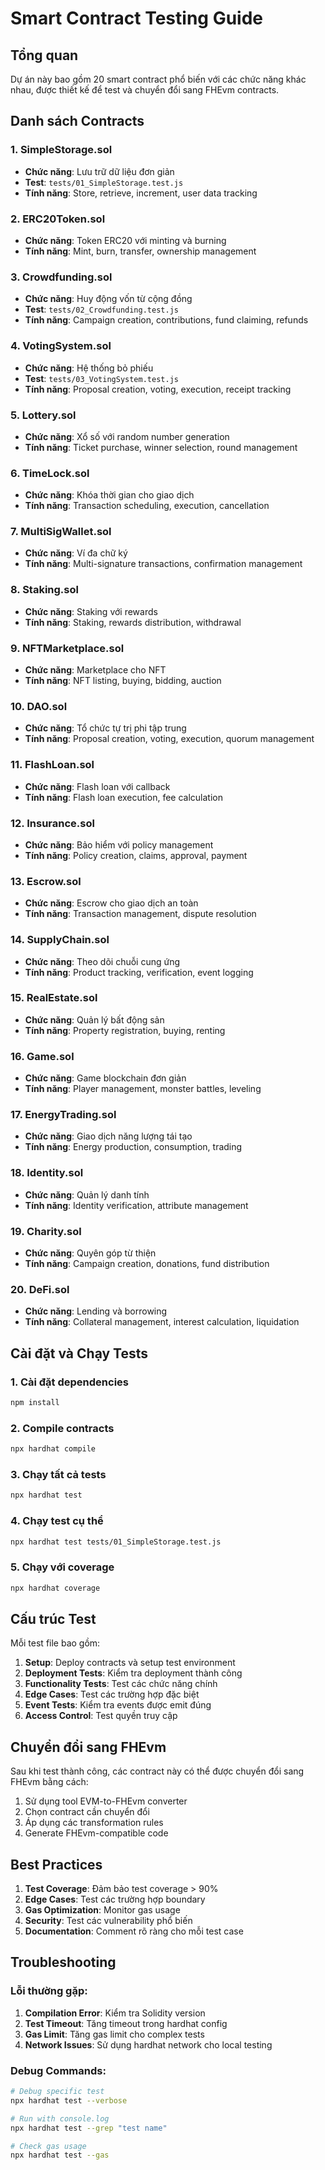 # Smart Contract Testing Guide

## Tổng quan

Dự án này bao gồm 20 smart contract phổ biến với các chức năng khác nhau, được thiết kế để test và chuyển đổi sang FHEvm contracts.

## Danh sách Contracts

### 1. SimpleStorage.sol
- **Chức năng**: Lưu trữ dữ liệu đơn giản
- **Test**: `tests/01_SimpleStorage.test.js`
- **Tính năng**: Store, retrieve, increment, user data tracking

### 2. ERC20Token.sol
- **Chức năng**: Token ERC20 với minting và burning
- **Tính năng**: Mint, burn, transfer, ownership management

### 3. Crowdfunding.sol
- **Chức năng**: Huy động vốn từ cộng đồng
- **Test**: `tests/02_Crowdfunding.test.js`
- **Tính năng**: Campaign creation, contributions, fund claiming, refunds

### 4. VotingSystem.sol
- **Chức năng**: Hệ thống bỏ phiếu
- **Test**: `tests/03_VotingSystem.test.js`
- **Tính năng**: Proposal creation, voting, execution, receipt tracking

### 5. Lottery.sol
- **Chức năng**: Xổ số với random number generation
- **Tính năng**: Ticket purchase, winner selection, round management

### 6. TimeLock.sol
- **Chức năng**: Khóa thời gian cho giao dịch
- **Tính năng**: Transaction scheduling, execution, cancellation

### 7. MultiSigWallet.sol
- **Chức năng**: Ví đa chữ ký
- **Tính năng**: Multi-signature transactions, confirmation management

### 8. Staking.sol
- **Chức năng**: Staking với rewards
- **Tính năng**: Staking, rewards distribution, withdrawal

### 9. NFTMarketplace.sol
- **Chức năng**: Marketplace cho NFT
- **Tính năng**: NFT listing, buying, bidding, auction

### 10. DAO.sol
- **Chức năng**: Tổ chức tự trị phi tập trung
- **Tính năng**: Proposal creation, voting, execution, quorum management

### 11. FlashLoan.sol
- **Chức năng**: Flash loan với callback
- **Tính năng**: Flash loan execution, fee calculation

### 12. Insurance.sol
- **Chức năng**: Bảo hiểm với policy management
- **Tính năng**: Policy creation, claims, approval, payment

### 13. Escrow.sol
- **Chức năng**: Escrow cho giao dịch an toàn
- **Tính năng**: Transaction management, dispute resolution

### 14. SupplyChain.sol
- **Chức năng**: Theo dõi chuỗi cung ứng
- **Tính năng**: Product tracking, verification, event logging

### 15. RealEstate.sol
- **Chức năng**: Quản lý bất động sản
- **Tính năng**: Property registration, buying, renting

### 16. Game.sol
- **Chức năng**: Game blockchain đơn giản
- **Tính năng**: Player management, monster battles, leveling

### 17. EnergyTrading.sol
- **Chức năng**: Giao dịch năng lượng tái tạo
- **Tính năng**: Energy production, consumption, trading

### 18. Identity.sol
- **Chức năng**: Quản lý danh tính
- **Tính năng**: Identity verification, attribute management

### 19. Charity.sol
- **Chức năng**: Quyên góp từ thiện
- **Tính năng**: Campaign creation, donations, fund distribution

### 20. DeFi.sol
- **Chức năng**: Lending và borrowing
- **Tính năng**: Collateral management, interest calculation, liquidation

## Cài đặt và Chạy Tests

### 1. Cài đặt dependencies
```bash
npm install
```

### 2. Compile contracts
```bash
npx hardhat compile
```

### 3. Chạy tất cả tests
```bash
npx hardhat test
```

### 4. Chạy test cụ thể
```bash
npx hardhat test tests/01_SimpleStorage.test.js
```

### 5. Chạy với coverage
```bash
npx hardhat coverage
```

## Cấu trúc Test

Mỗi test file bao gồm:

1. **Setup**: Deploy contracts và setup test environment
2. **Deployment Tests**: Kiểm tra deployment thành công
3. **Functionality Tests**: Test các chức năng chính
4. **Edge Cases**: Test các trường hợp đặc biệt
5. **Event Tests**: Kiểm tra events được emit đúng
6. **Access Control**: Test quyền truy cập

## Chuyển đổi sang FHEvm

Sau khi test thành công, các contract này có thể được chuyển đổi sang FHEvm bằng cách:

1. Sử dụng tool EVM-to-FHEvm converter
2. Chọn contract cần chuyển đổi
3. Áp dụng các transformation rules
4. Generate FHEvm-compatible code

## Best Practices

1. **Test Coverage**: Đảm bảo test coverage > 90%
2. **Edge Cases**: Test các trường hợp boundary
3. **Gas Optimization**: Monitor gas usage
4. **Security**: Test các vulnerability phổ biến
5. **Documentation**: Comment rõ ràng cho mỗi test case

## Troubleshooting

### Lỗi thường gặp:

1. **Compilation Error**: Kiểm tra Solidity version
2. **Test Timeout**: Tăng timeout trong hardhat config
3. **Gas Limit**: Tăng gas limit cho complex tests
4. **Network Issues**: Sử dụng hardhat network cho local testing

### Debug Commands:
```bash
# Debug specific test
npx hardhat test --verbose

# Run with console.log
npx hardhat test --grep "test name"

# Check gas usage
npx hardhat test --gas
``` 